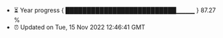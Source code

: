 - ⏳ Year progress { ██████████████████████████▁▁▁▁ } 87.27 %
- ⏰ Updated on Tue, 15 Nov 2022 12:46:41 GMT

